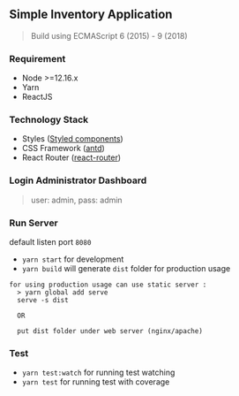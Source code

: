 ## Simple Inventory Application

> Build using ECMAScript 6 (2015) - 9 (2018)

### Requirement

- Node >=12.16.x
- Yarn
- ReactJS

### Technology Stack

- Styles ([Styled components](https://www.styled-components.com))
- CSS Framework ([antd](https://ant.design))
- React Router ([react-router](https://reactrouter.com))

### Login Administrator Dashboard

> user: admin, pass: admin

### Run Server

default listen port `8080`

- `yarn start` for development
- `yarn build` will generate `dist` folder for production usage

```
for using production usage can use static server :
  > yarn global add serve
  serve -s dist

  OR

  put dist folder under web server (nginx/apache)
```

### Test

- `yarn test:watch` for running test watching
- `yarn test` for running test with coverage
